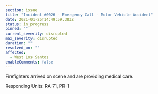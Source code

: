 ```yaml
---
section: issue
title: "Incident #0026 - Emergency Call - Motor Vehicle Accident"
date: 2021-01-25T14:49:59.383Z
status: in_progress
pinned: ""
current_severity: disrupted
max_severity: disrupted
duration: ""
resolved_on: ""
affected:
  - West Los Santos
enableComments: false
---
```

Firefighters arrived on scene and are providing medical care.

Responding Units: RA-71, PR-1